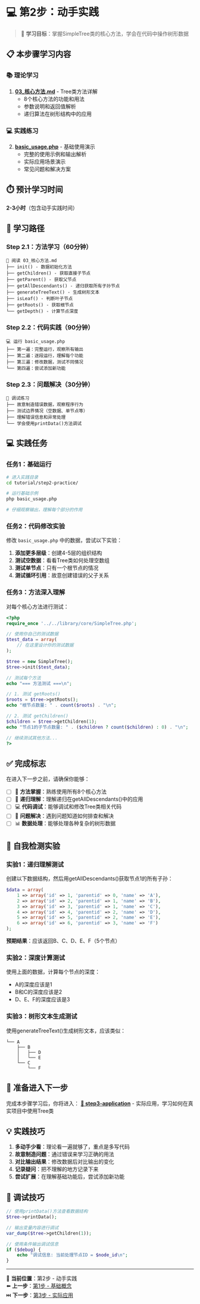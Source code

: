# 💻 第2步：动手实践

> 🎯 **学习目标**：掌握SimpleTree类的核心方法，学会在代码中操作树形数据

## 📋 本步骤学习内容

### 📚 理论学习
1. **[03_核心方法.md](./03_核心方法.md)** - Tree类方法详解
   - 8个核心方法的功能和用法
   - 参数说明和返回值解析
   - 递归算法在树形结构中的应用

### 💻 实践练习
2. **[basic_usage.php](./basic_usage.php)** - 基础使用演示
   - 完整的使用示例和输出解析
   - 实际应用场景演示
   - 常见问题和解决方案

## ⏱️ 预计学习时间
**2-3小时**（包含动手实践时间）

## 🎯 学习路径

### Step 2.1：方法学习（60分钟）
```
📖 阅读 03_核心方法.md
├── init() - 数据初始化方法
├── getChildren() - 获取直接子节点
├── getParent() - 获取父节点
├── getAllDescendants() - 递归获取所有子孙节点
├── generateTreeText() - 生成树形文本
├── isLeaf() - 判断叶子节点
├── getRoots() - 获取根节点
└── getDepth() - 计算节点深度
```

### Step 2.2：代码实践（90分钟）
```
💻 运行 basic_usage.php
├── 第一遍：完整运行，观察所有输出
├── 第二遍：逐段运行，理解每个功能
├── 第三遍：修改数据，测试不同情况
└── 第四遍：尝试添加新功能
```

### Step 2.3：问题解决（30分钟）
```
🔧 调试练习
├── 故意制造错误数据，观察程序行为
├── 测试边界情况（空数据、单节点等）
├── 理解错误信息和异常处理
└── 学会使用printData()方法调试
```

## 💻 实践任务

### 任务1：基础运行
```bash
# 进入实践目录
cd tutorial/step2-practice/

# 运行基础示例
php basic_usage.php

# 仔细观察输出，理解每个部分的作用
```

### 任务2：代码修改实验
修改 `basic_usage.php` 中的数据，尝试以下实验：

1. **添加更多层级**：创建4-5层的组织结构
2. **测试空数据**：看看Tree类如何处理空数组
3. **测试单节点**：只有一个根节点的情况
4. **测试循环引用**：故意创建错误的父子关系

### 任务3：方法深入理解
对每个核心方法进行测试：

```php
<?php
require_once '../../library/core/SimpleTree.php';

// 使用你自己的测试数据
$test_data = array(
    // 在这里设计你的测试数据
);

$tree = new SimpleTree();
$tree->init($test_data);

// 测试每个方法
echo "=== 方法测试 ===\n";

// 1. 测试 getRoots()
$roots = $tree->getRoots();
echo "根节点数量: " . count($roots) . "\n";

// 2. 测试 getChildren()  
$children = $tree->getChildren(1);
echo "节点1的子节点数量: " . ($children ? count($children) : 0) . "\n";

// 继续测试其他方法...
?>
```

## ✅ 完成标志

在进入下一步之前，请确保你能够：

- [ ] 🔧 **方法掌握**：熟练使用所有8个核心方法
- [ ] 🧠 **递归理解**：理解递归在getAllDescendants()中的应用
- [ ] 💻 **代码调试**：能够调试和修改Tree类相关代码
- [ ] 🎯 **问题解决**：遇到问题知道如何排查和解决
- [ ] 📊 **数据处理**：能够处理各种复杂的树形数据

## 🧪 自我检测实验

### 实验1：递归理解测试
创建以下数据结构，然后用getAllDescendants()获取节点1的所有子孙：

```php
$data = array(
    1 => array('id' => 1, 'parentid' => 0, 'name' => 'A'),
    2 => array('id' => 2, 'parentid' => 1, 'name' => 'B'),
    3 => array('id' => 3, 'parentid' => 1, 'name' => 'C'),
    4 => array('id' => 4, 'parentid' => 2, 'name' => 'D'),
    5 => array('id' => 5, 'parentid' => 2, 'name' => 'E'),
    6 => array('id' => 6, 'parentid' => 3, 'name' => 'F')
);
```

**预期结果**：应该返回B、C、D、E、F（5个节点）

### 实验2：深度计算测试
使用上面的数据，计算每个节点的深度：
- A的深度应该是1
- B和C的深度应该是2  
- D、E、F的深度应该是3

### 实验3：树形文本生成测试
使用generateTreeText()生成树形文本，应该类似：
```
└── A
    ├── B
    │   ├── D
    │   └── E
    └── C
        └── F
```

## 🚀 准备进入下一步

完成本步骤学习后，你将进入：
**[📁 step3-application](../step3-application/)** - 实际应用，学习如何在真实项目中使用Tree类

## 💡 实践技巧

1. **多动手少看**：理论看一遍就够了，重点是多写代码
2. **故意制造问题**：通过错误来学习正确的用法
3. **对比输出结果**：修改数据后对比输出的变化
4. **记录疑问**：把不理解的地方记录下来
5. **尝试扩展**：在理解基础功能后，尝试添加新功能

## 🔧 调试技巧

```php
// 使用printData()方法查看数据结构
$tree->printData();

// 输出变量内容进行调试
var_dump($tree->getChildren(1));

// 使用条件输出调试信息
if ($debug) {
    echo "调试信息: 当前处理节点ID = $node_id\n";
}
```

---
📍 **当前位置**：第2步 - 动手实践  
⬅️ **上一步**：[第1步 - 基础概念](../step1-basics/README.md)  
⏭️ **下一步**：[第3步 - 实际应用](../step3-application/README.md)
